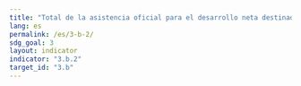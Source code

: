 ```yaml
---
title: "Total de la asistencia oficial para el desarrollo neta destinada a los sectores de la investigación médica y la salud básica"
lang: es
permalink: /es/3-b-2/
sdg_goal: 3
layout: indicator
indicator: "3.b.2"
target_id: "3.b"
---
```


